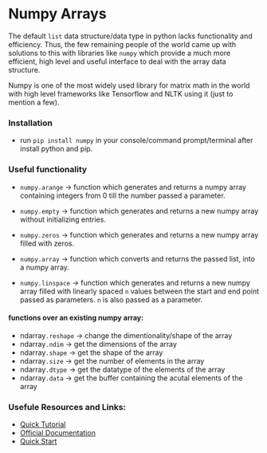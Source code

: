 # Numpy Arrays
The default `list` data structure/data type in python lacks functionality and efficiency. Thus, the few remaining people of the world came up with solutions to this with libraries like `numpy` which provide a much more efficient, high level and useful interface to deal with the array data structure.


Numpy is one of the most widely used library for matrix math in the world with high level frameworks like Tensorflow and NLTK using it (just to mention a few). 


### Installation
- run `pip install numpy` in your console/command prompt/terminal after install python and pip.

### Useful functionality
- `numpy.arange` -> function which generates and returns a numpy array containing integers from 0 till the number passed a parameter.

- `numpy.empty` -> function which generates and returns a new numpy array without initializing entries.

- `numpy.zeros` -> function which generates and returns a new numpy array filled with zeros.

- `numpy.array` -> function which converts and returns the passed list, into a numpy array.

- `numpy.linspace` -> function which generates and returns a new numpy array filled with linearly spaced `n` values between the start and end point passed as parameters. `n` is also passed as a parameter.

#### functions over an existing numpy array:
 - ndarray`.reshape` -> change the dimentionality/shape of the array
 - ndarray`.ndim` -> get the dimensions of the array
 - ndarray`.shape` -> get the shape of the array
 - ndarray`.size` -> get the number of elements in the array
 - ndarray`.dtype` -> get the datatype of the elements of the array
 - ndarray`.data` -> get the buffer containing the acutal elements of the array

### Usefule Resources and Links:
- [Quick Tutorial](https://www.youtube.com/watch?v=8JfDAm9y_7s)
- [Official Documentation](https://docs.scipy.org/doc/numpy-1.13.0/reference/index.html)
- [Quick Start](https://docs.scipy.org/doc/numpy-1.13.0/user/quickstart.html)
